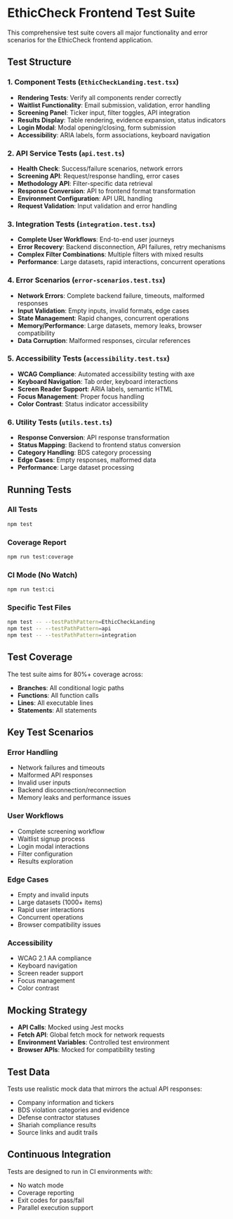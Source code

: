 # EthicCheck Frontend Test Suite

This comprehensive test suite covers all major functionality and error scenarios for the EthicCheck frontend application.

## Test Structure

### 1. Component Tests (`EthicCheckLanding.test.tsx`)
- **Rendering Tests**: Verify all components render correctly
- **Waitlist Functionality**: Email submission, validation, error handling
- **Screening Panel**: Ticker input, filter toggles, API integration
- **Results Display**: Table rendering, evidence expansion, status indicators
- **Login Modal**: Modal opening/closing, form submission
- **Accessibility**: ARIA labels, form associations, keyboard navigation

### 2. API Service Tests (`api.test.ts`)
- **Health Check**: Success/failure scenarios, network errors
- **Screening API**: Request/response handling, error cases
- **Methodology API**: Filter-specific data retrieval
- **Response Conversion**: API to frontend format transformation
- **Environment Configuration**: API URL handling
- **Request Validation**: Input validation and error handling

### 3. Integration Tests (`integration.test.tsx`)
- **Complete User Workflows**: End-to-end user journeys
- **Error Recovery**: Backend disconnection, API failures, retry mechanisms
- **Complex Filter Combinations**: Multiple filters with mixed results
- **Performance**: Large datasets, rapid interactions, concurrent operations

### 4. Error Scenarios (`error-scenarios.test.tsx`)
- **Network Errors**: Complete backend failure, timeouts, malformed responses
- **Input Validation**: Empty inputs, invalid formats, edge cases
- **State Management**: Rapid changes, concurrent operations
- **Memory/Performance**: Large datasets, memory leaks, browser compatibility
- **Data Corruption**: Malformed responses, circular references

### 5. Accessibility Tests (`accessibility.test.tsx`)
- **WCAG Compliance**: Automated accessibility testing with axe
- **Keyboard Navigation**: Tab order, keyboard interactions
- **Screen Reader Support**: ARIA labels, semantic HTML
- **Focus Management**: Proper focus handling
- **Color Contrast**: Status indicator accessibility

### 6. Utility Tests (`utils.test.ts`)
- **Response Conversion**: API response transformation
- **Status Mapping**: Backend to frontend status conversion
- **Category Handling**: BDS category processing
- **Edge Cases**: Empty responses, malformed data
- **Performance**: Large dataset processing

## Running Tests

### All Tests
```bash
npm test
```

### Coverage Report
```bash
npm run test:coverage
```

### CI Mode (No Watch)
```bash
npm run test:ci
```

### Specific Test Files
```bash
npm test -- --testPathPattern=EthicCheckLanding
npm test -- --testPathPattern=api
npm test -- --testPathPattern=integration
```

## Test Coverage

The test suite aims for 80%+ coverage across:
- **Branches**: All conditional logic paths
- **Functions**: All function calls
- **Lines**: All executable lines
- **Statements**: All statements

## Key Test Scenarios

### Error Handling
- Network failures and timeouts
- Malformed API responses
- Invalid user inputs
- Backend disconnection/reconnection
- Memory leaks and performance issues

### User Workflows
- Complete screening workflow
- Waitlist signup process
- Login modal interactions
- Filter configuration
- Results exploration

### Edge Cases
- Empty and invalid inputs
- Large datasets (1000+ items)
- Rapid user interactions
- Concurrent operations
- Browser compatibility issues

### Accessibility
- WCAG 2.1 AA compliance
- Keyboard navigation
- Screen reader support
- Focus management
- Color contrast

## Mocking Strategy

- **API Calls**: Mocked using Jest mocks
- **Fetch API**: Global fetch mock for network requests
- **Environment Variables**: Controlled test environment
- **Browser APIs**: Mocked for compatibility testing

## Test Data

Tests use realistic mock data that mirrors the actual API responses:
- Company information and tickers
- BDS violation categories and evidence
- Defense contractor statuses
- Shariah compliance results
- Source links and audit trails

## Continuous Integration

Tests are designed to run in CI environments with:
- No watch mode
- Coverage reporting
- Exit codes for pass/fail
- Parallel execution support








